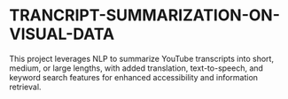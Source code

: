 # TRANCRIPT-SUMMARIZATION-ON-VISUAL-DATA
This project leverages NLP to summarize YouTube transcripts into short, medium, or large lengths, with added translation, text-to-speech, and keyword search features for enhanced accessibility and information retrieval.
